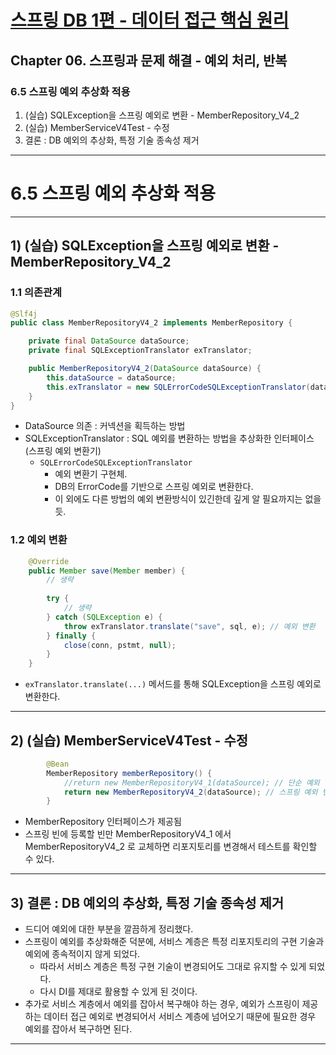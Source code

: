 # <a href = "../README.md" target="_blank">스프링 DB 1편 - 데이터 접근 핵심 원리</a>
## Chapter 06. 스프링과 문제 해결 - 예외 처리, 반복
### 6.5 스프링 예외 추상화 적용
1) (실습) SQLException을 스프링 예외로 변환 - MemberRepository_V4_2
2) (실습) MemberServiceV4Test - 수정
3) 결론 : DB 예외의 추상화, 특정 기술 종속성 제거

---

# 6.5 스프링 예외 추상화 적용

---

## 1) (실습) SQLException을 스프링 예외로 변환 - MemberRepository_V4_2

### 1.1 의존관계
```java
@Slf4j
public class MemberRepositoryV4_2 implements MemberRepository {

    private final DataSource dataSource;
    private final SQLExceptionTranslator exTranslator;

    public MemberRepositoryV4_2(DataSource dataSource) {
        this.dataSource = dataSource;
        this.exTranslator = new SQLErrorCodeSQLExceptionTranslator(dataSource);
    }
}
```
- DataSource 의존 : 커넥션을 획득하는 방법
- SQLExceptionTranslator : SQL 예외를 변환하는 방법을 추상화한 인터페이스 (스프링 예외 변환기)
  - `SQLErrorCodeSQLExceptionTranslator`
    - 예외 변환기 구현체.
    - DB의 ErrorCode를 기반으로 스프링 예외로 변환한다.
    - 이 외에도 다른 방법의 예외 변환방식이 있긴한데 깊게 알 필요까지는 없을 듯.

### 1.2 예외 변환
```java
    @Override
    public Member save(Member member) {
        // 생략
        
        try {
            // 생략
        } catch (SQLException e) {
            throw exTranslator.translate("save", sql, e); // 예외 변환
        } finally {
            close(conn, pstmt, null);
        }
    }
```
- `exTranslator.translate(...)` 메서드를 통해 SQLException을 스프링 예외로 변환한다.

---

## 2) (실습) MemberServiceV4Test - 수정
```java
        @Bean
        MemberRepository memberRepository() {
            //return new MemberRepositoryV4_1(dataSource); // 단순 예외 변환
            return new MemberRepositoryV4_2(dataSource); // 스프링 예외 변환
        }
```
- MemberRepository 인터페이스가 제공됨
- 스프링 빈에 등록할 빈만 MemberRepositoryV4_1 에서 MemberRepositoryV4_2 로 교체하면 리포지토리를 변경해서 테스트를 확인할 수 있다.

---

## 3) 결론 : DB 예외의 추상화, 특정 기술 종속성 제거
- 드디어 예외에 대한 부분을 깔끔하게 정리했다.
- 스프링이 예외를 추상화해준 덕분에, 서비스 계층은 특정 리포지토리의 구현 기술과 예외에 종속적이지 않게 되었다.
  - 따라서 서비스 계층은 특정 구현 기술이 변경되어도 그대로 유지할 수 있게 되었다.
  - 다시 DI를 제대로 활용할 수 있게 된 것이다.
- 추가로 서비스 계층에서 예외를 잡아서 복구해야 하는 경우, 예외가 스프링이 제공하는 데이터 접근 예외로 변경되어서 서비스 계층에 넘어오기 때문에 필요한 경우 예외를 잡아서 복구하면 된다.

---